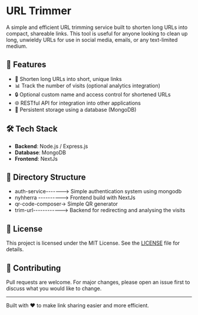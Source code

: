 # URL Trimmer

A simple and efficient URL trimming service built to shorten long URLs into compact, shareable links. This tool is useful for anyone looking to clean up long, unwieldy URLs for use in social media, emails, or any text-limited medium.

## 🚀 Features

- 🔗 Shorten long URLs into short, unique links
- 📊 Track the number of visits (optional analytics integration)
- 🔒 Optional custom name and access control for shortened URLs
- 🌐 RESTful API for integration into other applications
- 💾 Persistent storage using a database (MongoDB)

## 🛠️ Tech Stack

- **Backend**: Node.js / Express.js 
- **Database**: MongoDB
- **Frontend**: NextJs


## 📁 Directory Structure

- auth-service-------> Simple authentication system using mongodb 
- nyhherra ----------> Frontend build with NextJs
- qr-code-composer->   Simple QR generator
- trim-url------------> Backend for redirecting and analysing the visits


## 📄 License

This project is licensed under the MIT License. See the [LICENSE](LICENSE) file for details.

## 🙌 Contributing

Pull requests are welcome. For major changes, please open an issue first to discuss what you would like to change.

---

Built with ❤️ to make link sharing easier and more efficient.